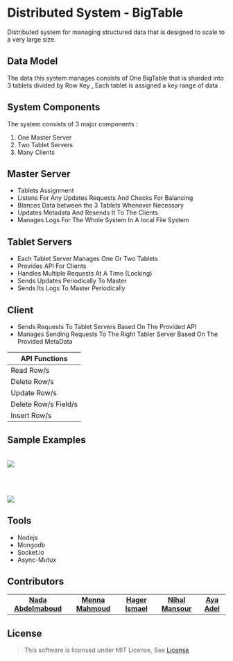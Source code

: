 # Distributed System - BigTable

Distributed system for managing structured data that is designed to scale to a very large size.

## Data Model

The data this system manages consists of One BigTable that is sharded into        
3 tablets divided by Row Key , Each tablet is assigned a key range of data .


## System Components

The system consists of 3 major components : 
 1. One Master Server
 2. Two Tablet Servers
 3. Many Clients



## Master Server	

  - Tablets Assignment
  - Listens For Any Updates Requests And Checks For Balancing
  - Blances Data between the 3 Tablets Whenever Necessary
  - Updates Metadata And Resends It To The Clients
  - Manages Logs For The Whole System In A local File System

## Tablet Servers	

  - Each Tablet Server Manages One Or Two Tablets
  - Provides API For Clients
  - Handles Multiple Requests At A Time (Locking)
  - Sends Updates Periodically To Master
  - Sends Its Logs To Master Periodically
  
## Client	

  - Sends Requests To Tablet Servers Based On The Provided API
  - Manages Sending Requests To The Right Tabler Server Based On The Provided MetaData
<div text-align="center" >  

|API Functions|
|--|
| Read Row/s |
| Delete Row/s |
| Update Row/s |
| Delete Row/s Field/s |
| Insert Row/s |

</div>

## Sample Examples


<br>[![](https://mermaid.ink/img/eyJjb2RlIjoic2VxdWVuY2VEaWFncmFtXG5NYXN0ZXIgLS0-IFRhYmxldCBTZXJ2ZXIjMSA6IExpc3RlbnMgRm9yIEFueSBVcGRhdGVzXG5NYXN0ZXIgLS0-IFRhYmxldCBTZXJ2ZXIjMiA6IExpc3RlbnMgRm9yIEFueSBVcGRhdGVzXG5DbGllbnQjMSAtPj4gVGFibGV0IFNlcnZlciMxOiBSZWFkIFJvd3MgRnJvbSAxIFRvIDIwXG5DbGllbnQjMSAtPj4gVGFibGV0IFNlcnZlciMyOiBVcGRhdGUgUm93IDYwMFxuQ2xpZW50IzIgLT4-IFRhYmxldCBTZXJ2ZXIjMjogUmVhZCBSb3dzIEZyb20gNzAwIFRvIDgwMFxuVGFibGV0IFNlcnZlciMxLS0-PiBDbGllbnQjMSA6IFJlYWQgU3VjY2lzc2Z1bGx5XG5UYWJsZXQgU2VydmVyIzItLT4-IENsaWVudCMyIDogUmVhZCBTdWNjaXNzZnVsbHkiLCJtZXJtYWlkIjp7InRoZW1lIjoiZGVmYXVsdCJ9LCJ1cGRhdGVFZGl0b3IiOmZhbHNlLCJhdXRvU3luYyI6dHJ1ZSwidXBkYXRlRGlhZ3JhbSI6ZmFsc2V9)](https://mermaid-js.github.io/mermaid-live-editor/edit##eyJjb2RlIjoiXG5zZXF1ZW5jZURpYWdyYW1cbk1hc3RlciAtLT4gVGFibGV0IFNlcnZlciMxIDogTGlzdGVucyBGb3IgQW55IFVwZGF0ZXNcbk1hc3RlciAtLT4gVGFibGV0IFNlcnZlciMyIDogTGlzdGVucyBGb3IgQW55IFVwZGF0ZXNcbkNsaWVudCMxIC0-PiBUYWJsZXQgU2VydmVyIzE6IFJlYWQgUm93cyBGcm9tIDEgVG8gMjBcbkNsaWVudCMxIC0-PiBUYWJsZXQgU2VydmVyIzI6IFVwZGF0ZSBSb3cgNjAwXG5DbGllbnQjMiAtPj4gVGFibGV0IFNlcnZlciMyOiBSZWFkIFJvd3MgRnJvbSA3MDAgVG8gODAwXG5UYWJsZXQgU2VydmVyIzEtLT4-IENsaWVudCMxIDogUmVhZCBTdWNjaXNzZnVsbHlcblRhYmxldCBTZXJ2ZXIjMi0tPj4gQ2xpZW50IzIgOiBSZWFkIFN1Y2Npc3NmdWxseSIsIm1lcm1haWQiOiJ7XG4gIFwidGhlbWVcIjogXCJkZWZhdWx0XCJcbn0iLCJ1cGRhdGVFZGl0b3IiOmZhbHNlLCJhdXRvU3luYyI6dHJ1ZSwidXBkYXRlRGlhZ3JhbSI6ZmFsc2V9)





<br><br><br>[![](https://mermaid.ink/img/eyJjb2RlIjoic2VxdWVuY2VEaWFncmFtXG5DbGllbnQgLT4-IFRhYmxldCBTZXJ2ZXI6IERlbGV0ZSBSb3dzIEZyb20gNTAgVG8gNDAwXG5UYWJsZXQgU2VydmVyLS0-Pk1hc3RlcjogRGVsZXRlIEFsZXJ0IC0gQ2hlY2sgQmFsYW5jZVxuVGFibGV0IFNlcnZlci0tPj4gQ2xpZW50IDogRGVsZXRlZCBTdWNjaXNzZnVsbHlcbk1hc3RlciAtPj4gVGFibGV0IFNlcnZlcjogQWNxdWlyZSBMb2NrXG5NYXN0ZXIgLS0-PiBUYWJsZXQgU2VydmVyOiBSZWxlYXNlIExvY2sgQWZ0ZXIgQmFsYW5jaW5nXG5cbk5vdGUgcmlnaHQgb2YgTWFzdGVyOiBEZWxldGluZyAzNTAgUm93cyBDYXVzZXMgRGF0YSBVbmJhbGFuY2luZzxici8-IFNvIE1hc3RlciBUYWtlcyBDb250cm9sIChHZXRzIFRoZSBMb2NrKTxici8-IE9mIFRoZSBUYWJsZXRzIFRvIFJlYmFsYW5jZTxici8-IC5cblxuTWFzdGVyIC0-PiBDbGllbnQgOiBVcGRhdGVkIE1ldGFEYXRhIiwibWVybWFpZCI6eyJ0aGVtZSI6ImRlZmF1bHQifSwidXBkYXRlRWRpdG9yIjpmYWxzZSwiYXV0b1N5bmMiOnRydWUsInVwZGF0ZURpYWdyYW0iOmZhbHNlfQ)](https://mermaid-js.github.io/mermaid-live-editor/edit##eyJjb2RlIjoic2VxdWVuY2VEaWFncmFtXG5NYXN0ZXIgLS0-IFRhYmxldCBTZXJ2ZXIjMSA6IExpc3RlbnMgRm9yIEFueSBVcGRhdGVzXG5NYXN0ZXIgLS0-IFRhYmxldCBTZXJ2ZXIjMiA6IExpc3RlbnMgRm9yIEFueSBVcGRhdGVzXG5DbGllbnQjMSAtPj4gVGFibGV0IFNlcnZlciMxOiBSZWFkIFJvd3MgRnJvbSAxIFRvIDIwXG5DbGllbnQjMSAtPj4gVGFibGV0IFNlcnZlciMyOiBVcGRhdGUgUm93IDYwMFxuQ2xpZW50IzIgLT4-IFRhYmxldCBTZXJ2ZXIjMjogUmVhZCBSb3dzIEZyb20gNzAwIFRvIDgwMFxuVGFibGV0IFNlcnZlciMxLS0-PiBDbGllbnQjMSA6IFJlYWQgU3VjY2lzc2Z1bGx5XG5UYWJsZXQgU2VydmVyIzItLT4-IENsaWVudCMyIDogUmVhZCBTdWNjaXNzZnVsbHkiLCJtZXJtYWlkIjoie1xuICBcInRoZW1lXCI6IFwiZGVmYXVsdFwiXG59IiwidXBkYXRlRWRpdG9yIjpmYWxzZSwiYXV0b1N5bmMiOnRydWUsInVwZGF0ZURpYWdyYW0iOmZhbHNlfQ)

## Tools

- Nodejs
- Mongodb
- Socket.io
- Async-Mutux


## Contributors
<table>
  <tr>
    <td align="center">
    <a href="https://github.com/nadaabdelmaboud" target="_black">
    <b>Nada Abdelmaboud</b></a>
    </td>    
    <td align="center">
    <a href="https://github.com/MENNA123MAHMOUD" target="_black">
    <b>Menna Mahmoud</b></a>
    </td>   
        <td align="center">
    <a href="https://github.com/hagerali99" target="_black">
    <b>Hager Ismael</b></a>
    </td>   
        <td align="center">
    <a href="https://github.com/Nihal-Mansour" target="_black">
    <b>Nihal Mansour</b></a>
    </td>   
        <td align="center">
    <a href="https://github.com/ayaadelhassan" target="_black">
    <b>Aya Adel</b></a>
    </td>   
  </tr>
 </table>

## License

> This software is licensed under MIT License, See [License](https://github.com/nadaabdelmaboud/BigTable/blob/main/LICENSE)
